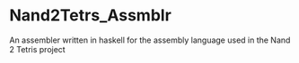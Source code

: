 # Nand2Tetrs_Assmblr
An assembler written in haskell for the assembly language used in the Nand 2 Tetris project
